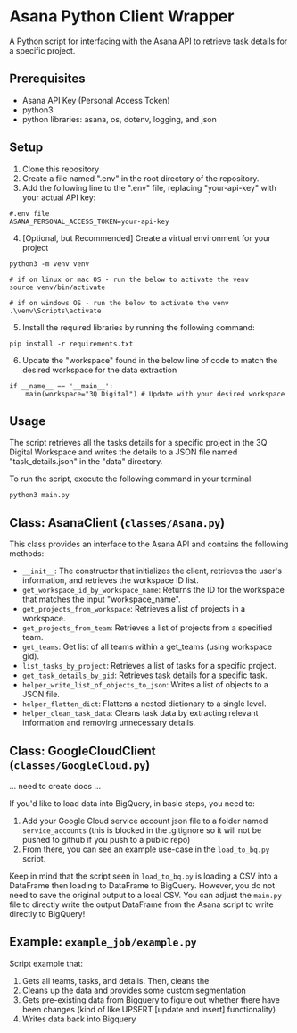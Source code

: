 # Asana Python Client Wrapper
A Python script for interfacing with the Asana API to retrieve task details for a specific project.

## Prerequisites
- Asana API Key (Personal Access Token)
- python3
- python libraries: asana, os, dotenv, logging, and json

## Setup
1. Clone this repository
2. Create a file named ".env" in the root directory of the repository.
3. Add the following line to the ".env" file, replacing "your-api-key" with your actual API key:
```
#.env file
ASANA_PERSONAL_ACCESS_TOKEN=your-api-key
```
4. [Optional, but Recommended] Create a virtual environment for your project
```
python3 -m venv venv

# if on linux or mac OS - run the below to activate the venv
source venv/bin/activate

# if on windows OS - run the below to activate the venv
.\venv\Scripts\activate

```
5. Install the required libraries by running the following command:
```
pip install -r requirements.txt
```
6. Update the "workspace" found in the below line of code to match the desired workspace for the data extraction

```
if __name__ == '__main__':
    main(workspace="3Q Digital") # Update with your desired workspace
```

## Usage

The script retrieves all the tasks details for a specific project in the 3Q Digital Workspace and writes the details to a JSON file named "task_details.json" in the "data" directory.  

To run the script, execute the following command in your terminal:
```
python3 main.py
```

## Class: AsanaClient (`classes/Asana.py`)

This class provides an interface to the Asana API and contains the following methods:

- `__init__`: The constructor that initializes the client, retrieves the user's information, and retrieves the workspace ID list.
- `get_workspace_id_by_workspace_name`: Returns the ID for the workspace that matches the input "workspace_name".
- `get_projects_from_workspace`: Retrieves a list of projects in a workspace.
- `get_projects_from_team`: Retrieves a list of projects from a specified team.
- `get_teams`: Get list of all teams within a get_teams (using workspace gid).
- `list_tasks_by_project`: Retrieves a list of tasks for a specific project.
- `get_task_details_by_gid`: Retrieves task details for a specific task.
- `helper_write_list_of_objects_to_json`: Writes a list of objects to a JSON file.    
- `helper_flatten_dict`: Flattens a nested dictionary to a single level.
- `helper_clean_task_data`: Cleans task data by extracting relevant information and removing unnecessary details.

## Class: GoogleCloudClient (`classes/GoogleCloud.py`)

... need to create docs ... 

If you'd like to load data into BigQuery, in basic steps, you need to:

1. Add your Google Cloud service account json file to a folder named `service_accounts` (this is blocked in the .gitignore so it will not be pushed to github if you push to a public repo)
2. From there, you can see an example use-case in the `load_to_bq.py` script.

Keep in mind that the script seen in `load_to_bq.py` is loading a CSV into a DataFrame then loading to DataFrame to BigQuery. However, you do not need to save the original output to a local CSV. You can adjust the `main.py` file to directly write the output DataFrame from the Asana script to write directly to BigQuery!


## Example: `example_job/example.py`

Script example that:  

1. Gets all teams, tasks, and details. Then, cleans the 
2. Cleans up the data and provides some custom segmentation 
3. Gets pre-existing data from Bigquery to figure out whether there have been changes (kind of like UPSERT [update and insert] functionality)
4. Writes data back into Bigquery